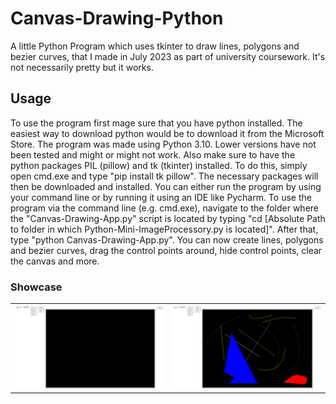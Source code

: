 # Canvas-Drawing-Python
A little Python Program which uses tkinter to draw lines, polygons and bezier curves, that I made in July 2023 as part of university coursework.
It's not necessarily pretty but it works.

## Usage
To use the program first mage sure that you have python installed. The easiest way to download python would be to download it from the Microsoft Store. The program was made
using Python 3.10. Lower versions have not been tested and might or might not work. Also make sure to have the python packages PIL (pillow) and tk (tkinter) installed.
To do this, simply open cmd.exe and type "pip install tk pillow". The necessary packages will then be downloaded and installed.
You can either run the program by using your command line or by running it using an IDE like Pycharm. To use the program via the command line (e.g. cmd.exe), navigate to the 
folder where the "Canvas-Drawing-App.py" script is located by typing "cd [Absolute Path to folder in which Python-Mini-ImageProcessory.py is located]". 
After that, type "python Canvas-Drawing-App.py". You can now create lines, polygons and bezier curves, drag the control points around, hide control points, clear the canvas and more.

### Showcase

<table>
  <tr>
    <td><kbd> <img src="Canvas-Drawing-App Showcase 1.png" width="500" /> </kbd></td>
    <td><kbd> <img src="Canvas-Drawing-App Showcase 2.png" width="500" /> </kbd></td>
  </tr>
</table>
